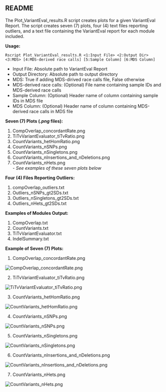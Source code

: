 ## README

The Plot_VariantEval_results.R script creates plots for a given VariantEval Report. The script creates seven (7) plots, four (4) text files reporting outliers, and a text file containing the VariantEval report for each module included. 

**Usage:**
```
Rscript Plot_VariantEval_results.R <1:Input File> <2:Output Dir> <3:MDS> [4:MDS-derived race calls] [5:Sample Column] [6:MDS Column]
```
  * Input File: Absolute path to VariantEval Report 
  * Output Directory: Absolute path to output directory
  * MDS: True if adding MDS-dirived race calls file, False otherwise 
  * MDS-derived race calls: (Optional) File name containing sample IDs and MDS-derived race calls
  * Sample Column: (Optional) Header name of column containing sample IDs in MDS file
  * MDS Column: (Optional) Header name of column containing MDS-derived race calls in MDS file

**Seven (7) Plots (*.png* files):** 
1) CompOverlap_concordantRate.png
2) TiTvVariantEvaluator_tiTvRatio.png
3) CountVariants_hetHomRatio.png
4) CountVariants_nSNPs.png
5) CountVariants_nSingletons.png
6) CountVariants_nInsertions_and_nDeletions.png
7) CountVariants_nHets.png <br>
         -  *See examples of these seven plots below*

**Four (4) Files Reporting Outliers:**
1) compOverlap_outliers.txt
2) Outliers_nSNPs_gt2SDs.txt
3) Outliers_nSingletons_gt2SDs.txt
4) Outliers_nHets_gt2SDs.txt

**Examples of Modules Output:**
1) CompOverlap.txt
2) CountVariants.txt
3) TiTvVariantEvaluator.txt
4) IndelSummary.txt

**Example of Seven (7) Plots:**
1) CompOverlap_concordantRate.png <br>

  ![CompOverlap_concordantRate.png](https://preview.ibb.co/g2zTGL/concordant-Rate.png)

2) TiTvVariantEvaluator_tiTvRatio.png

  ![TiTvVariantEvaluator_tiTvRatio.png](https://preview.ibb.co/i1QGmL/ti-Tv-Ratio.png)

3) CountVariants_hetHomRatio.png

  ![CountVariants_hetHomRatio.png](https://preview.ibb.co/kYznt0/het-Hom-Ratio.png)
  
4) CountVariants_nSNPs.png

  ![CountVariants_nSNPs.png](https://preview.ibb.co/j8iY0f/nSNPs.png)

5) CountVariants_nSingletons.png

  ![CountVariants_nSingletons.png](https://preview.ibb.co/dvp1mL/n-Singletons.png)

6) CountVariants_nInsertions_and_nDeletions.png

  ![CountVariants_nInsertions_and_nDeletions.png](https://preview.ibb.co/cUz1mL/n-Insertions-n-Deletions.png)

7) CountVariants_nHets.png

  ![CountVariants_nHets.png](https://preview.ibb.co/fWhFD0/nHets.png)
